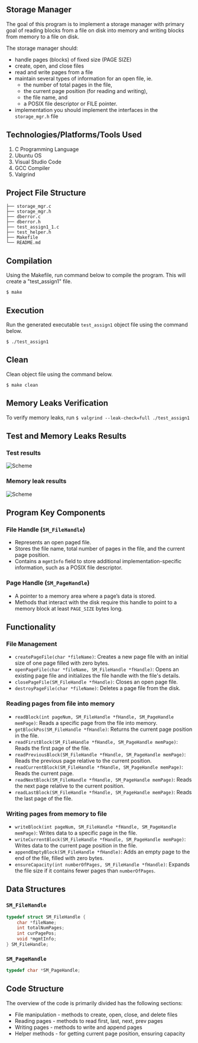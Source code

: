 ## Storage Manager

The goal of this program is to implement a storage manager with primary goal of reading blocks from a file on disk into memory and writing blocks from memory to a file on disk.


The storage manager should:
- handle pages (blocks) of fixed size (PAGE SIZE)
- create, open, and close files
- read and write pages from a file
- maintain several types of information for an open file, ie. 
    - the number of total pages in the file, 
    - the current page position (for reading and writing), 
    - the file name, and 
    - a POSIX file descriptor or FILE pointer. 
- implementation you should implement the interfaces in the `storage_mgr.h` file


## Technologies/Platforms/Tools Used 
1. C Programming Language
2. Ubuntu OS
3. Visual Studio Code
4. GCC Compiler
4. Valgrind


## Project File Structure

    ├── storage_mgr.c
    ├── storage_mgr.h
    ├── dberror.c
    ├── dberror.h
    ├── test_assign1_1.c
    ├── test_helper.h
    ├── Makefile
    └── README.md


## Compilation 
Using the Makefile, run command below to compile the program. This will create a "test_assign1" file.

```$ make```

## Execution
Run the generated executable `test_assign1` object file using the command below.

```$ ./test_assign1```

## Clean
Clean object file using the command below.

```$ make clean```

## Memory Leaks Verification
To verify memory leaks, run
```$ valgrind --leak-check=full ./test_assign1```

## Test and Memory Leaks Results
### Test results
![Scheme](assets/test-result.png) 

### Memory leak results
![Scheme](assets/memory-leak-result.png) 


## Program Key Components

### File Handle (`SM_FileHandle`)
- Represents an open paged file.
- Stores the file name, total number of pages in the file, and the current page position.
- Contains a `mgmtInfo` field to store additional implementation-specific information, such as a POSIX file descriptor.

### Page Handle (`SM_PageHandle`)
- A pointer to a memory area where a page’s data is stored.
- Methods that interact with the disk require this handle to point to a memory block at least `PAGE_SIZE` bytes long.


## Functionality

### File Management
- `createPageFile(char *fileName)`: Creates a new page file with an initial size of one page filled with zero bytes.
- `openPageFile(char *fileName, SM_FileHandle *fHandle)`: Opens an existing page file and initializes the file handle with the file's details.
- `closePageFile(SM_FileHandle *fHandle)`: Closes an open page file.
- `destroyPageFile(char *fileName)`: Deletes a page file from the disk.

### Reading pages from file into memory
- `readBlock(int pageNum, SM_FileHandle *fHandle, SM_PageHandle memPage)`: Reads a specific page from the file into memory.
- `getBlockPos(SM_FileHandle *fHandle)`: Returns the current page position in the file.
- `readFirstBlock(SM_FileHandle *fHandle, SM_PageHandle memPage)`: Reads the first page of the file.
- `readPreviousBlock(SM_FileHandle *fHandle, SM_PageHandle memPage)`: Reads the previous page relative to the current position.
- `readCurrentBlock(SM_FileHandle *fHandle, SM_PageHandle memPage)`: Reads the current page.
- `readNextBlock(SM_FileHandle *fHandle, SM_PageHandle memPage)`: Reads the next page relative to the current position.
- `readLastBlock(SM_FileHandle *fHandle, SM_PageHandle memPage)`: Reads the last page of the file.

### Writing pages from memory to file
- `writeBlock(int pageNum, SM_FileHandle *fHandle, SM_PageHandle memPage)`: Writes data to a specific page in the file.
- `writeCurrentBlock(SM_FileHandle *fHandle, SM_PageHandle memPage)`: Writes data to the current page position in the file.
- `appendEmptyBlock(SM_FileHandle *fHandle)`: Adds an empty page to the end of the file, filled with zero bytes.
- `ensureCapacity(int numberOfPages, SM_FileHandle *fHandle)`: Expands the file size if it contains fewer pages than `numberOfPages`.

## Data Structures

### `SM_FileHandle`
```c
typedef struct SM_FileHandle {
    char *fileName;
    int totalNumPages;
    int curPagePos;
    void *mgmtInfo;
} SM_FileHandle;
```

### `SM_PageHandle`
```c
typedef char *SM_PageHandle;
```

## Code Structure
The overview of the code is primarily divided has the following sections:

- File manipulation - methods to create, open, close, and delete files
- Reading pages - methods to read first, last, next, prev pages
- Writing pages - methods to write and append pages
- Helper methods - for getting current page position, ensuring capacity
